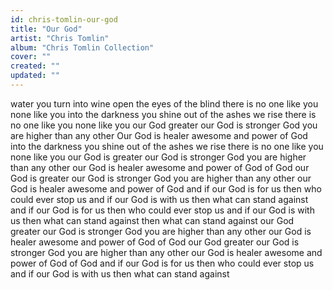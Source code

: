 ```yaml
---
id: chris-tomlin-our-god
title: "Our God"
artist: "Chris Tomlin"
album: "Chris Tomlin Collection"
cover: ""
created: ""
updated: ""
---
```


water you turn into wine
open the eyes of the blind
there is no one like you
none like you
into the darkness you shine
out of the ashes we rise
there is no one like you
none like you
our God greater
our God is stronger
God you are higher than any other
Our God is healer
awesome and power of God
into the darkness you shine
out of the ashes we rise
there is no one like you
none like you
our God is greater
our God is stronger
God you are higher than any other
our God is healer
awesome and power of God
of God
our God is greater
our God is stronger
God you are higher than any other
our God is healer
awesome and power of God
and if our God is for us
then who could ever stop us
and if our God is with us
then what can stand against
and if our God is for us
then who could ever stop us
and if our God is with us
then what can stand against
then what can stand against
our God greater
our God is stronger
God you are higher than any other
our God is healer
awesome and power of God
of God
our God greater
our God is stronger
God you are higher than any other
our God is healer
awesome and power of God
of God
and if our God is for us
then who could ever stop us
and if our God is with us
then what can stand against